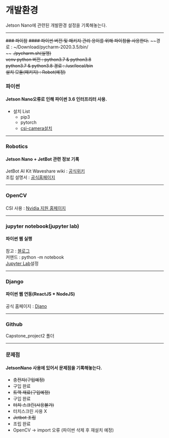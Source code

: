 # 개발환경
Jetson Nano에 관련된 개발환경 설정을 기록해놓는다.



<hr>

~~### 파이참~~
~~#### 파이썬 버전 및 패키지 관리 용이를 위해 파이참을 사용한다.~~
~~경로 : ~/Download/pycharm-2020.3.5/bin/ <br>~~
~~./pycharm.sh(실행) <br>~~
~~venv python 버전 : python3.7 & python3.8 <br>~~
~~python3.7 & python3.8 경로 : /usr/local/bin <br>~~
~~설치 모듈(패키지) : Robot(예정) <br>~~


### 파이썬
#### Jetson Nano오류로 인해 파이썬 3.6 인터프리터 사용.
 - 설치 List
   - pip3
   - pytorch
   - [csi-camera설치](https://blog.daum.net/ejleep1/1010)

<hr>

### Robotics
#### Jetson Nano + JetBot 관련 정보 기록
JetBot AI Kit Waveshare wiki : [공식위키](https://www.waveshare.com/wiki/JetBot_AI_Kit) <br>
조립 설명서 : [공식홈페이지](https://www.waveshare.com/wiki/JetBot_AI_Kit_Assemble_Manual) <br>

<hr>

### OpenCV
####
CSI 사용 : [Nvidia 지원 홈페이지](https://developer.nvidia.com/embedded/learn/tutorials/first-picture-csi-usb-camera#CameraGuide-SupportedCameras)

<hr>

### jupyter notebook(jupyter lab)
#### 파이썬 웹 실행
참고 : [블로그](https://austcoconut.tistory.com/entry/%EB%AC%B4%EC%9E%91%EC%A0%95-%EB%94%B0%EB%9D%BC-%ED%95%98%EA%B8%B0-LinuxUbuntu%EC%97%90%EC%84%9C-Jupyer-Notebook-%EC%84%9C%EB%B2%84-%ED%99%98%EA%B2%BD-%EA%B5%AC%EC%B6%95) <br>
커맨드 : python -m notebook <br>
[Jupyter Lab](https://evergrow.tistory.com/96)설정<br>

<hr>

### Django
#### 파이썬 웹 연동(ReactJS * NodeJS)
공식 홈페이지 : [Djano](https://docs.djangoproject.com/ko/3.1/intro/) <br>

<hr>

### Github
Capstone_project2 폴더 <br>

<hr>

### 문제점
#### JetsonNano 사용에 있어서 문제점을 기록해놓는다.
- ~~충전지(구입예정) <br>~~
 - 구입 완료
- ~~트랙 재료(구입예정) <br>~~
 - 구입 완료
- ~~터치 스크린(사용불가) <br>~~
 - 터치스크린 사용 X
- ~~Jetbot 조립 <br>~~
 - 조립 완료
- OpenCV -> import 오류 (파이썬 삭제 후 재설치 예정) <br>
